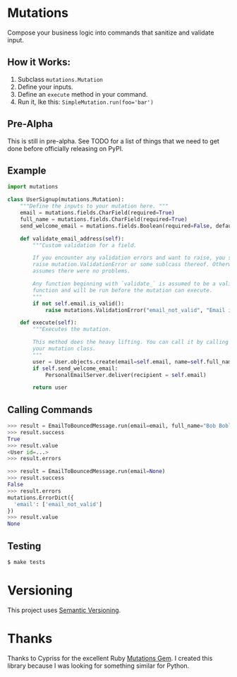# Mutations

Compose your business logic into commands that sanitize and validate input.

## How it Works:

1. Subclass `mutations.Mutation`
2. Define your inputs.
3. Define an `execute` method in your command.
4. Run it, lke this: `SimpleMutation.run(foo='bar')`

## Pre-Alpha

This is still in pre-alpha. See TODO for a list of things that we need to get
done before officially releasing on PyPI.

## Example

```python
import mutations

class UserSignup(mutations.Mutation):
    """Define the inputs to your mutation here. """
    email = mutations.fields.CharField(required=True)
    full_name = mutations.fields.CharField(required=True)
    send_welcome_email = mutations.fields.Boolean(required=False, default=True)

    def validate_email_address(self):
        """Custom validation for a field.

        If you encounter any validation errors and want to raise, you should
        raise mutation.ValidationError or some sublcass thereof. Otherwise, it
        assumes there were no problems.

        Any function beginning with `validate_` is assumed to be a validator
        function and will be run before the mutation can execute.
        """
        if not self.email.is_valid():
            raise mutations.ValidationError("email_not_valid", "Email is not valid.")

    def execute(self):
        """Executes the mutation.

        This method does the heavy lifting. You can call it by calling .run() on
        your mutation class.
        """
        user = User.objects.create(email=self.email, name=self.full_name)
        if self.send_welcome_email:
            PersonalEmailServer.deliver(recipient = self.email)

        return user
```

## Calling Commands

```python
>>> result = EmailToBouncedMessage.run(email=email, full_name="Bob Boblob")
>>> result.success
True
>>> result.value
<User id=...>
>>> result.errors
```

```python
>>> result = EmailToBouncedMessage.run(email=None)
>>> result.success
False
>>> result.errors
mutations.ErrorDict({
  'email': ['email_not_valid']
})
>>> result.value
None
```

## Testing

```bash
$ make tests
```

# Versioning

This project uses [Semantic Versioning][semver].

# Thanks

Thanks to Cypriss for the excellent Ruby [Mutations Gem][1]. I created this
library because I was looking for something similar for Python.

[1]: https://github.com/cypriss/mutations
[semver]: https://semver.org/
